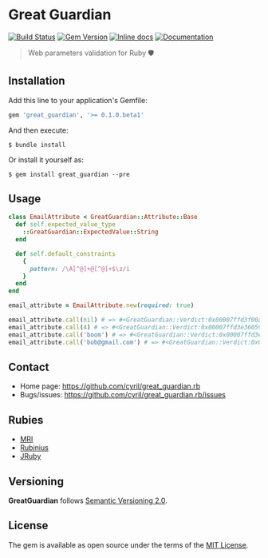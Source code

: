 # Great Guardian

[![Build Status](https://api.travis-ci.org/cyril/great_guardian.rb.svg?branch=master)][travis]
[![Gem Version](https://badge.fury.io/rb/great_guardian.svg)][gem]
[![Inline docs](https://inch-ci.org/github/cyril/great_guardian.rb.svg?branch=master)][inchpages]
[![Documentation](http://img.shields.io/:yard-docs-38c800.svg)][rubydoc]

> Web parameters validation for Ruby 🛡️

## Installation

Add this line to your application's Gemfile:

```ruby
gem 'great_guardian', '>= 0.1.0.beta1'
```

And then execute:

    $ bundle install

Or install it yourself as:

    $ gem install great_guardian --pre

## Usage

```ruby
class EmailAttribute < GreatGuardian::Attribute::Base
  def self.expected_value_type
    ::GreatGuardian::ExpectedValue::String
  end

  def self.default_constraints
    {
      pattern: /\A[^@]+@[^@]+$\z/i
    }
  end
end

email_attribute = EmailAttribute.new(required: true)

email_attribute.call(nil) # => #<GreatGuardian::Verdict:0x00007ffd3f00ad40 @attribute_name="email_attribute", @value=nil, @error_message=["attribute.email_attribute.errors.required", {:name=>["attribute.email_attribute.name"], :expected=>nil}], @medium=:body>
email_attribute.call(4) # => #<GreatGuardian::Verdict:0x00007ffd3e360590 @attribute_name="email_attribute", @value=4, @error_message=["attribute.email_attribute.errors.type", {:name=>["attribute.email_attribute.name"], :expected=>["expected_value.string.type"]}], @medium=:body>
email_attribute.call('boom') # => #<GreatGuardian::Verdict:0x00007ffd3e3d8360 @attribute_name="email_attribute", @value="boom", @error_message=["attribute.email_attribute.errors.pattern", {:name=>["attribute.email_attribute.name"], :expected=>/\A[^@]+@[^@]+$\z/i}], @medium=:body>
email_attribute.call('bob@gmail.com') # => #<GreatGuardian::Verdict:0x00007ffd3e3c23d0 @attribute_name="email_attribute", @value="bob@gmail.com", @error_message=nil, @medium=:body>
```

## Contact

* Home page: https://github.com/cyril/great_guardian.rb
* Bugs/issues: https://github.com/cyril/great_guardian.rb/issues

## Rubies

* [MRI](https://www.ruby-lang.org/)
* [Rubinius](https://rubinius.com/)
* [JRuby](https://www.jruby.org/)

## Versioning

__GreatGuardian__ follows [Semantic Versioning 2.0](https://semver.org/).

## License

The gem is available as open source under the terms of the [MIT License](https://opensource.org/licenses/MIT).

[gem]: https://rubygems.org/gems/great_guardian
[travis]: https://travis-ci.org/cyril/great_guardian.rb
[inchpages]: https://inch-ci.org/github/cyril/great_guardian.rb
[rubydoc]: https://rubydoc.info/gems/great_guardian/frames

